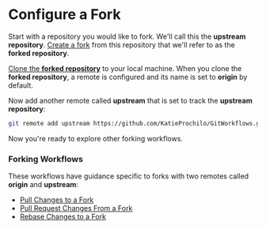 # Configure a Fork

Start with a repository you would like to fork. We'll call this the **upstream repository**. [Create a fork](https://help.github.com/en/github/getting-started-with-github/fork-a-repo) from this repository that we'll refer to as the **forked repository**.

[Clone the **forked repository**](https://help.github.com/en/github/creating-cloning-and-archiving-repositories/cloning-a-repository) to your local machine. When you clone the **forked repository**, a remote is configured and its name is set to **origin** by default.

Now add another remote called **upstream** that is set to track the **upstream repository**:

```bash
git remote add upstream https://github.com/KatieProchilo/GitWorkflows.git
```

Now you're ready to explore other forking workflows.

### Forking Workflows

These workflows have guidance specific to forks with two remotes called **origin** and **upstream**:

* [Pull Changes to a Fork](PullChangesToAFork.md)
* [Pull Request Changes From a Fork](PullRequestChangesFromAFork.md)
* [Rebase Changes to a Fork](RebaseChangesToAFork.md)